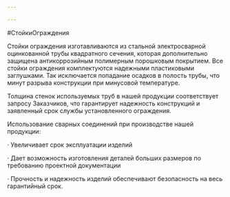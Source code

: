 ```yaml
---

---
```

\#СтойкиОграждения  
  
Стойки ограждения изготавливаются из стальной электросварной оцинкованной трубы квадратного сечения, которая дополнительно защищена антикоррозийным полимерным порошковым покрытием. Все стойки ограждения комплектуются надежными пластиковыми заглушками. Так исключается попадание осадков в полость трубы, что минут разрыва конструкции при минусовой температуре.

Толщина стенок используемых труб в нашей продукции соответствует запросу Заказчиков, что гарантирует надежность конструкций и заявленный срок службы установленного ограждения.

Использование сварных соединений при производстве нашей продукции:

· Увеличивает срок эксплуатации изделий

· Дает возможность изготовления деталей больших размеров по требованию проектной документации

· Прочность и надежность изделий обеспечивают безопасность на весь гарантийный срок.